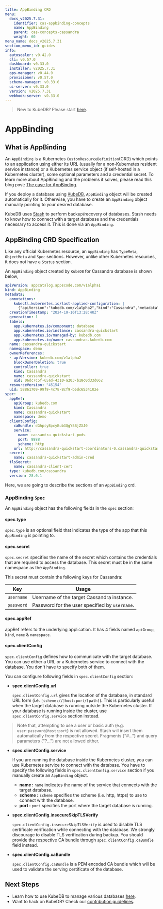 ```yaml
---
title: AppBinding CRD
menu:
  docs_v2025.7.31:
    identifier: cas-appbinding-concepts
    name: AppBinding
    parent: cas-concepts-cassandra
    weight: 60
menu_name: docs_v2025.7.31
section_menu_id: guides
info:
  autoscaler: v0.42.0
  cli: v0.57.0
  dashboard: v0.33.0
  installer: v2025.7.31
  ops-manager: v0.44.0
  provisioner: v0.57.0
  schema-manager: v0.33.0
  ui-server: v0.33.0
  version: v2025.7.31
  webhook-server: v0.33.0
---
```


> New to KubeDB? Please start [here](/docs/v2025.7.31/README).

# AppBinding

## What is AppBinding

An `AppBinding` is a Kubernetes `CustomResourceDefinition`(CRD) which points to an application using either its URL (usually for a non-Kubernetes resident service instance) or a Kubernetes service object (if self-hosted in a Kubernetes cluster), some optional parameters and a credential secret. To learn more about AppBinding and the problems it solves, please read this blog post: [The case for AppBinding](https://appscode.com/blog/post/the-case-for-appbinding).

If you deploy a database using [KubeDB](https://kubedb.com/docs/latest/welcome/), `AppBinding` object will be created automatically for it. Otherwise, you have to create an `AppBinding` object manually pointing to your desired database.

KubeDB uses [Stash](https://appscode.com/products/stash/) to perform backup/recovery of databases. Stash needs to know how to connect with a target database and the credentials necessary to access it. This is done via an `AppBinding`.

## AppBinding CRD Specification

Like any official Kubernetes resource, an `AppBinding` has `TypeMeta`, `ObjectMeta` and `Spec` sections. However, unlike other Kubernetes resources, it does not have a `Status` section.

An `AppBinding` object created by `KubeDB` for Cassandra database is shown below,

```yaml
apiVersion: appcatalog.appscode.com/v1alpha1
kind: AppBinding
metadata:
  annotations:
    kubectl.kubernetes.io/last-applied-configuration: |
      {"apiVersion":"kubedb.com/v1alpha2","kind":"Cassandra","metadata":{"annotations":{},"name":"cassandra-quickstart","namespace":"demo"},"spec":{"deepStorage":{"configSecret":{"name":"deep-storage-config"},"type":"s3"},"topology":{"routers":{"replicas":1}},"version":"28.0.1"}}
  creationTimestamp: "2024-10-16T13:28:40Z"
  generation: 1
  labels:
    app.kubernetes.io/component: database
    app.kubernetes.io/instance: cassandra-quickstart
    app.kubernetes.io/managed-by: kubedb.com
    app.kubernetes.io/name: cassandras.kubedb.com
  name: cassandra-quickstart
  namespace: demo
  ownerReferences:
  - apiVersion: kubedb.com/v1alpha2
    blockOwnerDeletion: true
    controller: true
    kind: Cassandra
    name: cassandra-quickstart
    uid: 06dc7c5f-65ad-4310-a203-b18c0d33d662
  resourceVersion: "45154"
  uid: 58861709-99f9-4c78-8cf9-b5dc6534102e
spec:
  appRef:
    apiGroup: kubedb.com
    kind: Cassandra
    name: cassandra-quickstart
    namespace: demo
  clientConfig:
    caBundle: dGhpcyBpcyBub3QgYSBjZXJ0
    service:
      name: cassandra-quickstart-pods
      port: 8888
      scheme: http
    url: http://cassandra-quickstart-coordinators-0.cassandra-quickstart-pods.demo.svc.cluster.local:8081,http://cassandra-quickstart-overlords-0.cassandra-quickstart-pods.demo.svc.cluster.local:8090,http://cassandra-quickstart-middlemanagers-0.cassandra-quickstart-pods.demo.svc.cluster.local:8091,http://cassandra-quickstart-historicals-0.cassandra-quickstart-pods.demo.svc.cluster.local:8083,http://cassandra-quickstart-brokers-0.cassandra-quickstart-pods.demo.svc.cluster.local:8082,http://cassandra-quickstart-routers-0.cassandra-quickstart-pods.demo.svc.cluster.local:8888
  secret:
    name: cassandra-quickstart-admin-cred
  tlsSecret:
    name: cassandra-client-cert
  type: kubedb.com/cassandra
  version: 28.0.1
```
Here, we are going to describe the sections of an `AppBinding` crd.

### AppBinding `Spec`

An `AppBinding` object has the following fields in the `spec` section:

#### spec.type

`spec.type` is an optional field that indicates the type of the app that this `AppBinding` is pointing to.

<!--- Add when Stash support is added --->
<!---
Stash uses this field to resolve the values of `TARGET_APP_TYPE`, `TARGET_APP_GROUP` and `TARGET_APP_RESOURCE` variables of [BackupBlueprint](https://appscode.com/products/stash/latest/concepts/crds/backupblueprint/) object.

This field follows the following format: `<app group>/<resource kind>`. The above AppBinding is pointing to a `cassandra` resource under `kubedb.com` group.

Here, the variables are parsed as follows:

|       Variable        | Usage                                                                                                                          |
| --------------------- |--------------------------------------------------------------------------------------------------------------------------------|
| `TARGET_APP_GROUP`    | Represents the application group where the respective app belongs (i.e: `kubedb.com`).                                         |
| `TARGET_APP_RESOURCE` | Represents the resource under that application group that this appbinding represents (i.e: `cassandra`).                           |
| `TARGET_APP_TYPE`     | Represents the complete type of the application. It's simply `TARGET_APP_GROUP/TARGET_APP_RESOURCE` (i.e: `kubedb.com/cassandra`). |

--->

#### spec.secret

`spec.secret` specifies the name of the secret which contains the credentials that are required to access the database. This secret must be in the same namespace as the `AppBinding`.

This secret must contain the following keys for Cassandra:

| Key        | Usage                                          |
| ---------- |------------------------------------------------|
| `username` | Username of the target Cassandra instance.         |
| `password` | Password for the user specified by `username`. |


#### spec.appRef
appRef refers to the underlying application. It has 4 fields named `apiGroup`, `kind`, `name` & `namespace`.

#### spec.clientConfig

`spec.clientConfig` defines how to communicate with the target database. You can use either a URL or a Kubernetes service to connect with the database. You don't have to specify both of them.

You can configure following fields in `spec.clientConfig` section:

- **spec.clientConfig.url**

  `spec.clientConfig.url` gives the location of the database, in standard URL form (i.e. `[scheme://]host:port/[path]`). This is particularly useful when the target database is running outside the Kubernetes cluster. If your database is running inside the cluster, use `spec.clientConfig.service` section instead.

> Note that, attempting to use a user or basic auth (e.g. `user:password@host:port`) is not allowed. Stash will insert them automatically from the respective secret. Fragments ("#...") and query parameters ("?...") are not allowed either.

- **spec.clientConfig.service**

  If you are running the database inside the Kubernetes cluster, you can use Kubernetes service to connect with the database. You have to specify the following fields in `spec.clientConfig.service` section if you manually create an `AppBinding` object.

    - **name :** `name` indicates the name of the service that connects with the target database.
    - **scheme :** `scheme` specifies the scheme (i.e. http, https) to use to connect with the database.
    - **port :** `port` specifies the port where the target database is running.

- **spec.clientConfig.insecureSkipTLSVerify**

  `spec.clientConfig.insecureSkipTLSVerify` is used to disable TLS certificate verification while connecting with the database. We strongly discourage to disable TLS verification during backup. You should provide the respective CA bundle through `spec.clientConfig.caBundle` field instead.

- **spec.clientConfig.caBundle**

  `spec.clientConfig.caBundle` is a PEM encoded CA bundle which will be used to validate the serving certificate of the database.

## Next Steps

- Learn how to use KubeDB to manage various databases [here](/docs/v2025.7.31/guides/README).
- Want to hack on KubeDB? Check our [contribution guidelines](/docs/v2025.7.31/CONTRIBUTING).
